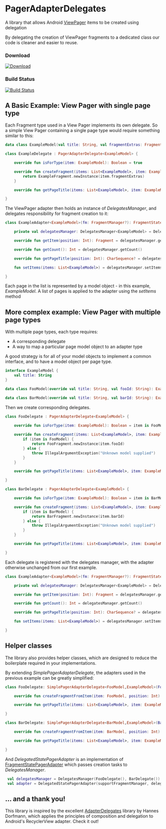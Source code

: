 # PagerAdapterDelegates

A library that allows Android [ViewPager](https://developer.android.com/reference/android/support/v4/view/ViewPager.html) items to be created using delegation

By delegating the creation of  ViewPager fragments to a dedicated class our code is cleaner and easier to reuse.

### Download
[ ![Download](https://api.bintray.com/packages/ajmfulcher/maven/pager-adapter-delegates/images/download.svg) ](https://bintray.com/ajmfulcher/maven/pager-adapter-delegates/_latestVersion)

### Build Status
[![Build Status](https://travis-ci.org/ajmfulcher/PagerAdapterDelegates.svg?branch=master)](https://travis-ci.org/ajmfulcher/PagerAdapterDelegates)

## A Basic Example: View Pager with single page type

Each Fragment type used in a View Pager implements its own delegate. So a simple View Pager containing a single page type would require something similar to this:

```kotlin
data class ExampleModel(val title: String, val fragmentExtras: FragmentExtras)

class ExampleDelegate : PagerAdapterDelegate<ExampleModel> {

    override fun isForType(item: ExampleModel): Boolean = true

    override fun createFragment(items: List<ExampleModel>, item: ExampleModel, position: Int): Fragment {
        return ExampleFragment.newInstance(item.fragmentExtras)
    }

    override fun getPageTitle(items: List<ExampleModel>, item: ExampleModel, position: Int): CharSequence? = item.title

}
```
The ViewPager adapter then holds an instance of _DelegatesManager_, and delegates responsibility for fragment creation to it:

```kotlin
class ExampleAdapter<ExampleModel>(fm: FragmentManager?): FragmentStatePagerAdapter(fm) {

    private val delegatesManager: DelegatesManager<ExampleModel> = DelegatesManager(ExampleDelegate())

    override fun getItem(position: Int): Fragment = delegatesManager.getItem(position)

    override fun getCount(): Int = delegatesManager.getCount()

    override fun getPageTitle(position: Int): CharSequence? = delegatesManager.getPageTitle(position)

    fun setItems(items: List<ExampleModel>) = delegatesManager.setItems(items)

}
```
Each page in the list is represented by a model object  - in this example, _ExampleModel_. A list of pages is applied to the adapter using the _setItems_ method

## More complex example: View Pager with multiple page types

With multiple page types, each type requires:

- A corresponding delegate
- A way to map a particular page model object to an adapter type

A good strategy is for all of your model objects to implement a common interface, and to have a model object per page type.

```kotlin
interface ExampleModel {
    val title: String
}

data class FooModel(override val title: String, val fooId: String): ExampleModel

data class BarModel(override val title: String, val barId: String): ExampleModel
```

Then we create corresponding delegates.

```kotlin
class FooDelegate : PagerAdapterDelegate<ExampleModel> {
    
    override fun isForType(item: ExampleModel): Boolean = item is FooModel

    override fun createFragment(items: List<ExampleModel>, item: ExampleModel, position: Int): Fragment {
        if (item is FooModel) {
            return FooFragment.newInstance(item.fooId)
        } else {
            throw IllegalArgumentException("Unknown model supplied")
        }
    }

    override fun getPageTitle(items: List<ExampleModel>, item: ExampleModel, position: Int): CharSequence? = item.title

}

class BarDelegate : PagerAdapterDelegate<ExampleModel> {

    override fun isForType(item: ExampleModel): Boolean = item is BarModel

    override fun createFragment(items: List<ExampleModel>, item: ExampleModel, position: Int): Fragment {
        if (item is BarModel) {
            return BarFragment.newInstance(item.barId)
        } else {
            throw IllegalArgumentException("Unknown model supplied")
        }
    }

    override fun getPageTitle(items: List<ExampleModel>, item: ExampleModel, position: Int): CharSequence? = item.title

}
```
 Each delegate is registered with the delegates manager, with the adapter otherwise unchanged from our first example.
 
```kotlin
class ExampleAdapter<ExampleModel>(fm: FragmentManager?): FragmentStatePagerAdapter(fm) {

    private val delegatesManager: DelegatesManager<ExampleModel> = DelegatesManager(FooDelegate(), BarDelegate())

    override fun getItem(position: Int): Fragment = delegatesManager.getItem(position)

    override fun getCount(): Int = delegatesManager.getCount()

    override fun getPageTitle(position: Int): CharSequence? = delegatesManager.getPageTitle(position)

    fun setItems(items: List<ExampleModel>) = delegatesManager.setItems(items)

}
```
 
## Helper classes
 
The library also provides helper classes, which are designed to reduce the boilerplate required in your implementations.
 
By extending _SimplePagerAdapterDelegate_, the adapters used in the previous example can be greatly simplified:

```kotlin
class FooDelegate: SimplePagerAdapterDelegate<FooModel,ExampleModel>(FooModel::class.java) {

    override fun createFragmentFromItem(item: FooModel, position: Int): Fragment = FooFragment.newInstance(item.fooId)

    override fun getPageTitle(items: List<ExampleModel>, item: ExampleModel, position: Int): CharSequence? = item.title

}

class BarDelegate: SimplePagerAdapterDelegate<BarModel,ExampleModel>(BarModel::class.java) {

    override fun createFragmentFromItem(item: BarModel, position: Int): Fragment = BarFragment.newInstance(item.barId)

    override fun getPageTitle(items: List<ExampleModel>, item: ExampleModel, position: Int): CharSequence? = item.title

}
```
And _DelegatedStatePagerAdapter_ is an implementation of [FragmentStatePagerAdapter](https://developer.android.com/reference/android/support/v4/app/FragmentStatePagerAdapter.html) which passes creation tasks to _DelegatesManager_.
```kotlin
 val delegatesManager = DelegatesManager(FooDelegate(), BarDelegate())
 val adapter = DelegatedStatePagerAdapter(supportFragmentManager, delegatesManager)
```

 
## ... and a thank you!

This library is inspired by the excellent [AdapterDelegates](https://github.com/sockeqwe/AdapterDelegates) library by Hannes Dorfmann, which applies the principles of composition and delegation to Android's RecyclerView adapter. Check it out!